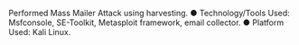 Performed Mass Mailer Attack using harvesting.
● Technology/Tools Used: Msfconsole, SE-Toolkit, Metasploit framework, email collector.
● Platform Used: Kali Linux.
